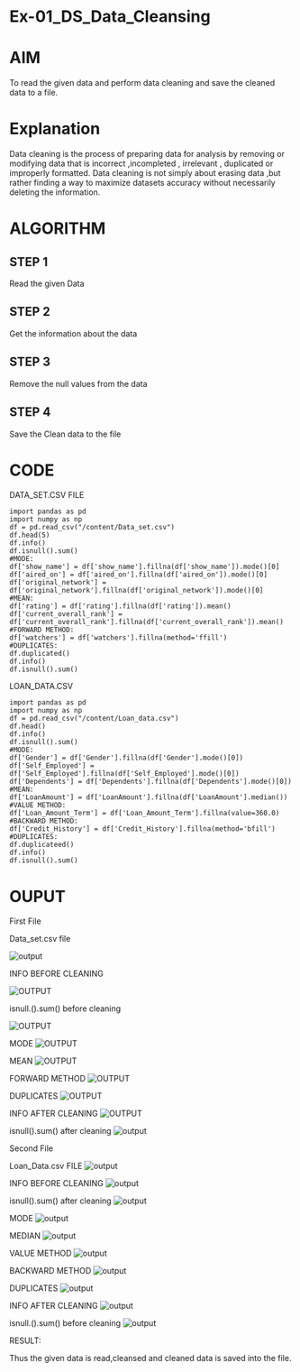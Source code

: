 # Ex-01_DS_Data_Cleansing
# AIM
To read the given data and perform data cleaning and save the cleaned data to a file.

# Explanation
Data cleaning is the process of preparing data for analysis by removing or modifying data that is incorrect ,incompleted , irrelevant , duplicated or improperly formatted. Data cleaning is not simply about erasing data ,but rather finding a way to maximize datasets accuracy without necessarily deleting the information.

# ALGORITHM
## STEP 1
Read the given Data

## STEP 2
Get the information about the data

## STEP 3
Remove the null values from the data

## STEP 4
Save the Clean data to the file

# CODE
DATA_SET.CSV FILE
```
import pandas as pd
import numpy as np
df = pd.read_csv("/content/Data_set.csv")
df.head(5)
df.info()
df.isnull().sum()
#MODE:
df['show_name'] = df['show_name'].fillna(df['show_name']).mode()[0]
df['aired_on'] = df['aired_on'].fillna(df['aired_on']).mode()[0]
df['original_network'] = df['original_network'].fillna(df['original_network']).mode()[0]
#MEAN:
df['rating'] = df['rating'].fillna(df['rating']).mean()
df['current_overall_rank'] = df['current_overall_rank'].fillna(df['current_overall_rank']).mean()
#FORWARD METHOD:
df['watchers'] = df['watchers'].fillna(method='ffill')
#DUPLICATES:
df.duplicated()
df.info()
df.isnull().sum()
```

LOAN_DATA.CSV
```
import pandas as pd
import numpy as np
df = pd.read_csv("/content/Loan_data.csv")
df.head()
df.info()
df.isnull().sum()
#MODE:
df['Gender'] = df['Gender'].fillna(df['Gender'].mode()[0])
df['Self_Employed'] = df['Self_Employed'].fillna(df['Self_Employed'].mode()[0])
df['Dependents'] = df['Dependents'].fillna(df['Dependents'].mode()[0])
#MEAN:
df['LoanAmount'] = df['LoanAmount'].fillna(df['LoanAmount'].median())
#VALUE METHOD:
df['Loan_Amount_Term'] = df['Loan_Amount_Term'].fillna(value=360.0)
#BACKWARD METHOD:
df['Credit_History'] = df['Credit_History'].fillna(method='bfill')
#DUPLICATES:
df.duplicateed()
df.info()
df.isnull().sum()
```

# OUPUT

First File

 Data_set.csv file

![output](data1.png)

INFO BEFORE CLEANING

![OUTPUT](data2.png)

isnull.().sum() before cleaning
 
![OUTPUT](data3.png)

MODE
![OUTPUT](data4.png)

MEAN
![OUTPUT](data6.png)

FORWARD METHOD
![OUTPUT](data5.png)

DUPLICATES
![OUTPUT](data7.png)

INFO AFTER CLEANING
![OUTPUT](data8.png)

isnull().sum() after cleaning
![output](data9.png)

Second File

Loan_Data.csv FILE
![output](a.png)

INFO BEFORE CLEANING
![output](b.png)

isnull().sum() after cleaning
![output](c.png)

MODE
![output](d.png)

MEDIAN
![output](e.png)

VALUE METHOD
![output](f.png)

BACKWARD METHOD
![output](g.png)

DUPLICATES
![output](h.png)

INFO AFTER CLEANING
![output](i.png)

isnull.().sum() before cleaning
![output](j.png)

RESULT:

Thus the given data is read,cleansed and cleaned data is saved into the file.
